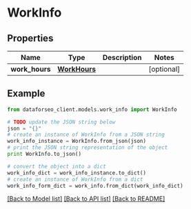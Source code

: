 # WorkInfo


## Properties

Name | Type | Description | Notes
------------ | ------------- | ------------- | -------------
**work_hours** | [**WorkHours**](WorkHours.md) |  | [optional] 

## Example

```python
from dataforseo_client.models.work_info import WorkInfo

# TODO update the JSON string below
json = "{}"
# create an instance of WorkInfo from a JSON string
work_info_instance = WorkInfo.from_json(json)
# print the JSON string representation of the object
print WorkInfo.to_json()

# convert the object into a dict
work_info_dict = work_info_instance.to_dict()
# create an instance of WorkInfo from a dict
work_info_form_dict = work_info.from_dict(work_info_dict)
```
[[Back to Model list]](../README.md#documentation-for-models) [[Back to API list]](../README.md#documentation-for-api-endpoints) [[Back to README]](../README.md)


